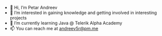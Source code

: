 - 👋 Hi, I’m Petar Andreev
- 👀 I’m interested in gaining knowledge and getting involved in interesting projects
- 🌱 I’m currently learning Java @ Telerik Alpha Academy
- 📫 You can reach me at andreev5r@pm.me

<!---
andreev5r/andreev5r is a ✨ special ✨ repository because its `README.md` (this file) appears on your GitHub profile.
You can click the Preview link to take a look at your changes.
--->
